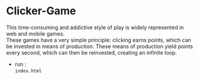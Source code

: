 # Clicker-Game
This time-consuming and addictive style of play is widely represented in web and mobile games.  
These games have a very simple principle: clicking earns points, which can be invested in means of production. These means of production yield points every second, which can then be reinvested, creating an infinite loop.

* run :  
``index.html``
